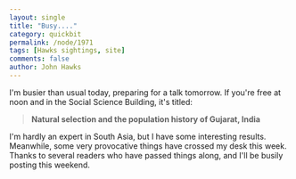```yaml
---
layout: single 
title: "Busy...." 
category: quickbit
permalink: /node/1971
tags: [Hawks sightings, site] 
comments: false 
author: John Hawks 
---
```


I'm busier than usual today, preparing for a talk tomorrow. If you're free at noon and in the Social Science Building, it's titled: 

<blockquote><b>Natural selection and the population history of Gujarat, India</b></blockquote>

I'm hardly an expert in South Asia, but I have some interesting results. Meanwhile, some very provocative things have crossed my desk this week. Thanks to several readers who have passed things along, and I'll be busily posting this weekend. 

